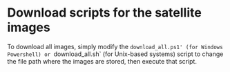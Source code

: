# Download scripts for the satellite images

To download all images, simply modify the `download_all.ps1' (for Windows Powershell) or `download_all.sh` (for Unix-based systems) script to change the file path where the images are stored, then execute that script.
